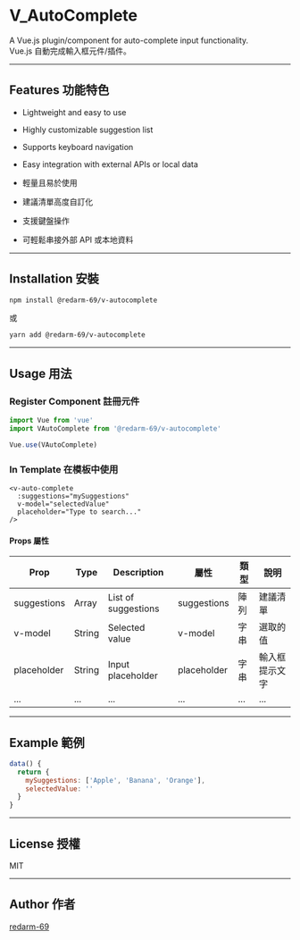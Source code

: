 # V_AutoComplete

A Vue.js plugin/component for auto-complete input functionality.  
Vue.js 自動完成輸入框元件/插件。

---

## Features 功能特色

- Lightweight and easy to use
- Highly customizable suggestion list
- Supports keyboard navigation
- Easy integration with external APIs or local data

- 輕量且易於使用
- 建議清單高度自訂化
- 支援鍵盤操作
- 可輕鬆串接外部 API 或本地資料

---

## Installation 安裝

```bash
npm install @redarm-69/v-autocomplete
```

或

```bash
yarn add @redarm-69/v-autocomplete
```

---

## Usage 用法

### Register Component 註冊元件

```javascript
import Vue from 'vue'
import VAutoComplete from '@redarm-69/v-autocomplete'

Vue.use(VAutoComplete)
```

### In Template 在模板中使用

```vue
<v-auto-complete
  :suggestions="mySuggestions"
  v-model="selectedValue"
  placeholder="Type to search..."
/>
```

#### Props 屬性

| Prop           | Type      | Description                   | 屬性        | 類型      | 說明             |
|----------------|-----------|-------------------------------|-------------|-----------|------------------|
| suggestions    | Array     | List of suggestions           | suggestions | 陣列      | 建議清單         |
| v-model        | String    | Selected value                | v-model     | 字串      | 選取的值         |
| placeholder    | String    | Input placeholder             | placeholder | 字串      | 輸入框提示文字   |
| ...            | ...       | ...                           | ...         | ...       | ...              |

---

## Example 範例

```javascript
data() {
  return {
    mySuggestions: ['Apple', 'Banana', 'Orange'],
    selectedValue: ''
  }
}
```

---

## License 授權

MIT

---

## Author 作者

[redarm-69](https://github.com/redarm-69)
